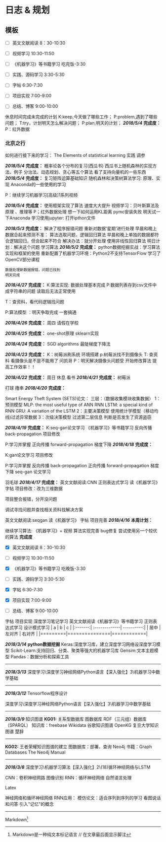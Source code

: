 # 日志 & 规划

## 模板

- [ ] 英文文献阅读 8：30-10:30
- [ ] 视频学习    10:30-11:50

- [ ] 《机器学习》等书籍学习 吃完饭-3:30
- [ ] 实践、源码学习  3:30-5:30

- [ ] 字帖  6:30-7:30
- [ ] 项目实现 7:00-9:00
- [ ] 总结、博客 9:00-10:00

休息时间完成未完成的计划
   K:keep,今天做了哪些工作；
   P:problem,遇到了哪些问题；
   T:try，计划明天怎么解决问题；
   P:plan,明天的计划；
***2018/5/4***
**完成度：**
P：红外数据

### 北京之行

如何进行接下来的学习：
 The Elements of statistical learning
 实践 调参

***2018/5/4***
**完成度：**
概率论各个分布的复习(西瓜书)
西瓜书上随机森林的实现方法、例子
分治法、动态规划、贪心等五个算法
看了支持向量机的一些东西
***2018/5/4***
**完成度：**
复习矩阵运算基础知识
随机森林和决策树算法学习: 原理、实现
Anaconda的一些使用的学习

P：继续学习机器学习[高级]1系列视频

***2018/5/4***
**完成度：**
    使用框架实现了算法  速度大大提升
    视频学习：贝叶斯算法及原理 、推理等
    P；红外数据处理  想一下如何运用KL距离
    pymc安装失败 明天试一下Anaconda
    学习使用jupyter: 打开ipthon文件

***2018/5/3***
**完成度：**
    解决了程序报错问题
    重新对数据‘星期’进行处理
    早晨和晚上数据合起来预测不准：
        算法选取问题，逻辑回归算法
        早晨和晚上单独的数据都符合逻辑回归，但合起来不符合
    解决办法：就分开处理
             使用非线性回归算法
    明日计划：解决这个问题 学习算法
***2018/5/2***
**完成度：**
    python数据挖掘实战：学习算法实现和框架的使用
    重新配置了机器学习环境：Python2不支持TensorFlow
    学习了OpenCV部分课程

    数据处理新数据报错，问题已找到
    明天完成
***2018/4/27***
**完成度：**
K:算法实现: 数据处理基本完成
P:数据列表存到csv文件中成字符串的问题
    读取后无法正常使用

T：查资料，看代码逻辑找问题

P:算法模型 ：明天争取完成 一套搞通

***2018/4/26***
**完成度：**
周四  请假在学校

***2018/4/25***
**完成度：**
   one-shot原理 sklearn实现

***2018/4/24***
**完成度：**
   SGD algorithms
   最陡梯度下降法

***2018/4/23***
**完成度：**
K：树莓派刷系统
    环境搭建
p:树莓派找不到摄像头
T: 查资料 看摄像头是不是不能用了
    问凯哥
P：明天解决摄像头问题受
开始修改算法
提高工作效率！！

***2018/4/22***
**完成度：**
周日 休息 看书
***2018/4/21***
**完成度：**
树莓派

打球 撸串
***2018/4/20***
**完成度：**

Smart Energy Theft System (SETS)论文：
三层：（数据收集模块收集数据）
    1：预测模型
        MLP: the most useful type of ANN
        RNN
        LSTM: a special kind of RNN
        GRU: A variation of the LSTM
    2：主要决策模型 使用统计学模型（移动均线)过滤异常数据
    3：次级决策模型 过滤第二层信息 判断是否发生了资源盗窃

***2018/4/19***
**完成度：**
K:seq-gan论文学习
《机器学习》等书籍学习
反向传播 back-propagation
项目修改

P:学习并掌握
正向传播 forward-propagation
梯度下降
***2018/4/18***
**完成度：**

K:gan论文学习
项目修改

P:学习并掌握
反向传播 back-propagation
正向传播 forward-propagation
梯度下降
seq-gan 论文学习

羽毛球
***2018/4/17***
**完成度：**
英文文献阅读:CNN
正则表达式学习
读《机器学习》
字帖
项目修改：改为三维数据

项目整合报错，分开没问题

调试寻找问题并查找相关资料找解决方案

英文文献阅读:seqgan
读《机器学习》
字帖
项目完善
***2018/4/16***
**本周计划：**

继续学习算法: 《机器学习》+ 视频
算法实现完善 bug修复  尝试使用另一个较优的算法
**完成度**

- [x] 英文文献阅读 8：30-10:30
- [ ] 视频学习    10:30-11:50

- [x] 《机器学习》等书籍学习 吃晚饭-3:30
- [ ] 实践、源码学习  3:30-5:30

- [x] 字帖  6:30-7:30
- [x] 项目实现 7:00-9:00
- [ ] 总结、博客 9:00-10:00

字帖
项目实现
深度学习笔记学习
英文文献阅读《机器学习》等书籍学习
正则表达式学习
设计模式学习
|    a    |       b       |      c     |
|:-------:| :-------------| ----------:|
|   居中  |     左对齐    |   右对齐   |
|=========|===============|============|

***2018/3/14***
**python数据挖掘**
 Keras:深度学习库，建立深度学习网络设深度学习模型
 Scikit-Learn:支持回归、分类、聚类等强大的机器学习库
 Gensim:文本主题模型
 Pandas：数据分析和探索工具
***
***2018/3/13***
深度学习\深度学习神经网络Python语言【深入强化】3\机器学习中数学基础
***
***2018/3/12***
Tensorflow程序设计

深度学习\深度学习神经网络Python语言【深入强化】3\机器学习中数学基础
***
***2018/3/9***
知识图谱
**KG01:**
关系型数据库 图数据库  RDF（三元组）数据库（SPARQL）
知识库：freebase Wikidata
谷歌知识图谱
OpenKG
复旦大学知识图谱
楚辞
***
**KG02:**
王者荣耀知识图谱的建立
图数据库：部署、查询   Neo4j
书籍：Graph Databases
The Neo4j Manual
***
***2018/3/8***
深度学习\机器学习算法【深入强化】2\\(18)循环神经网络与LSTM

CNN：卷积神经网路 图像识别
RNN：循环神经网络 自然语言处理

Latex

神经网络和循环神经网络
RNN应用：
模仿论文：适合序列到序列的学习
看图说话和问答
引入"记忆"的概念
***

Markdown[^1]
[^1]: Markdown是一种纯文本标记语言        // 在文章最后面显示脚注